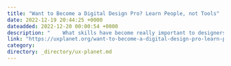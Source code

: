 ```yaml
---
title: "Want to Become a Digital Design Pro? Learn People, not Tools"
date: 2022-12-19 20:44:25 +0000
dateadded: 2022-12-20 00:00:54 +0000
description: "    What skills have become really important to designers and their employers today.  Continue reading on UX Planet »  "
link: "https://uxplanet.org/want-to-become-a-digital-design-pro-learn-people-not-tools-a36098adeefc?source=rss----819cc2aaeee0---4"
category:
directory: _directory/ux-planet.md
---
```

